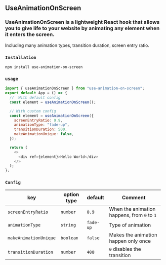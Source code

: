 ## UseAnimationOnScreen

### UseAnimationOnScreen is a lightweight React hook that allows you to give life to your website by animating any element when it enters the screen.

Including many animation types, transition duration, screen entry ratio.

### `Installation`

```
npm install use-animation-on-screen
```

### `usage`

```javascript
import { useAnimationOnScreen } from "use-animation-on-screen";
export default App = () => {
  //  With default config
  const element = useAnimationOnScreen();

  // With custom config
  const element = useAnimationOnScreen({
    screenEntryRatio: 0.9,
    animationType: "fade-up",
    transitionDuration: 500,
    makeAnimationUnique: false,
  });

  return (
    <>
      <div ref={element}>Hello World</div>
    </>
  );
};
```

### `Config`

| key                   | option type | default   | Comment                                     |
| --------------------- | ----------- | --------- | ------------------------------------------- |
| `screenEntryRatio`    | `number`    | `0.9`     | When the animation happens, from `0` to `1` |
| `animationType`       | `string`    | `fade-up` | Type of animation                           |
| `makeAnimationUnique` | `boolean`   | `false`   | Makes the animation happen only once        |
| `transitionDuration`  | `number`    | `400`     | `0` disables the transition                 |
